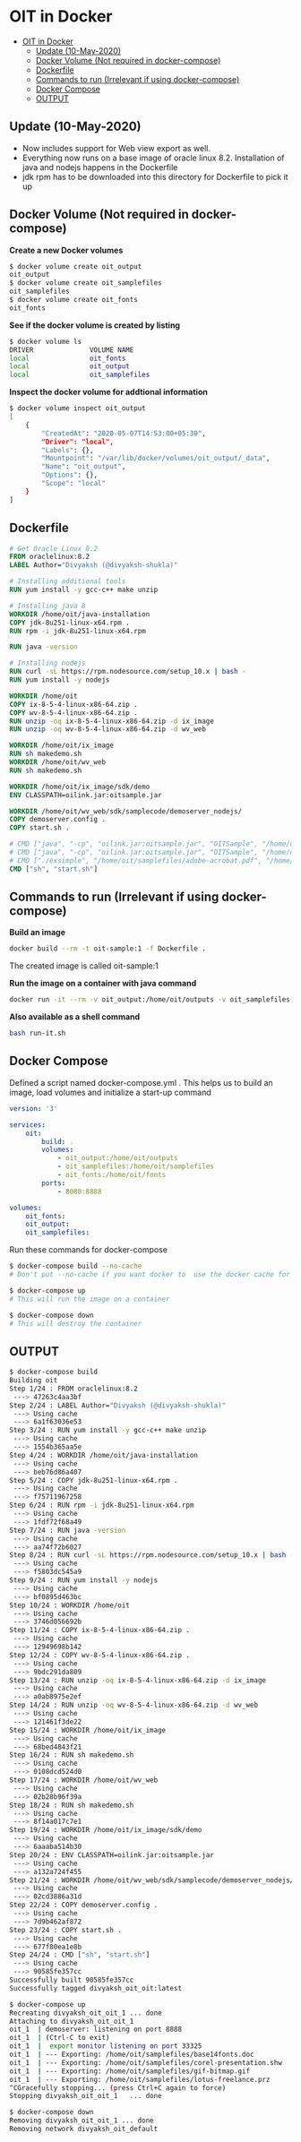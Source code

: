 # OIT in Docker
- [OIT in Docker](#oit-in-docker)
  - [Update (10-May-2020)](#update-10-may-2020)
  - [Docker Volume (Not required in docker-compose)](#docker-volume-not-required-in-docker-compose)
  - [Dockerfile](#dockerfile)
  - [Commands to run (Irrelevant if using docker-compose)](#commands-to-run-irrelevant-if-using-docker-compose)
  - [Docker Compose](#docker-compose)
  - [OUTPUT](#output)

## Update (10-May-2020)
- Now includes support for Web view export as well. 
- Everything now runs on a base image of oracle linux 8.2. Installation of java and nodejs happens in the Dockerfile
- jdk rpm has to be downloaded into this directory for Dockerfile to pick it up

## Docker Volume (Not required in docker-compose)
**Create a new Docker volumes**
```bash
$ docker volume create oit_output
oit_output
$ docker volume create oit_samplefiles
oit_samplefiles
$ docker volume create oit_fonts
oit_fonts
```

**See if the docker volume is created by listing**
```bash
$ docker volume ls
DRIVER              VOLUME NAME
local               oit_fonts
local               oit_output
local               oit_samplefiles
```

**Inspect the docker volume for addtional information**
```bash
$ docker volume inspect oit_output 
[
    {
        "CreatedAt": "2020-05-07T14:53:00+05:30",
        "Driver": "local",
        "Labels": {},
        "Mountpoint": "/var/lib/docker/volumes/oit_output/_data",
        "Name": "oit_output",
        "Options": {},
        "Scope": "local"
    }
]
```

## Dockerfile
```Dockerfile
# Get Oracle Linux 8.2
FROM oraclelinux:8.2
LABEL Author="Divyaksh (@divyaksh-shukla)"

# Installing additional tools
RUN yum install -y gcc-c++ make unzip

# Installing java 8
WORKDIR /home/oit/java-installation
COPY jdk-8u251-linux-x64.rpm .
RUN rpm -i jdk-8u251-linux-x64.rpm

RUN java -version

# Installing nodejs
RUN curl -sL https://rpm.nodesource.com/setup_10.x | bash -
RUN yum install -y nodejs

WORKDIR /home/oit
COPY ix-8-5-4-linux-x86-64.zip .
COPY wv-8-5-4-linux-x86-64.zip .
RUN unzip -oq ix-8-5-4-linux-x86-64.zip -d ix_image
RUN unzip -oq wv-8-5-4-linux-x86-64.zip -d wv_web

WORKDIR /home/oit/ix_image
RUN sh makedemo.sh
WORKDIR /home/oit/wv_web
RUN sh makedemo.sh

WORKDIR /home/oit/ix_image/sdk/demo
ENV CLASSPATH=oilink.jar:oitsample.jar

WORKDIR /home/oit/wv_web/sdk/samplecode/demoserver_nodejs/
COPY demoserver.config .
COPY start.sh .

# CMD ["java", "-cp", "oilink.jar:oitsample.jar", "OITSample", "/home/oit/samplefiles/adobe-acrobat.pdf", "/home/oit/outputs/test.tif", "tiff", "/home/oit/fonts"]
# CMD ["java", "-cp", "oilink.jar:oitsample.jar", "OITSample", "/home/oit/samplefiles/adobe-acrobat.pdf", "/home/oit/outputs/test.tif", "tiff", "/home/oit/fonts"]
# CMD ["./exsimple", "/home/oit/samplefiles/adobe-acrobat.pdf", "/home/oit/outputs/testsimple.tif", "default.cfg", ";", "java", "-cp", "oilink.jar:oitsample.jar", "OITSample", "/home/oit/samplefiles/adobe-acrobat.pdf", "/home/oit/outputs/test.tif", "tiff", "/home/oit/fonts"]
CMD ["sh", "start.sh"]
```

## Commands to run (Irrelevant if using docker-compose)
**Build an image**
```bash
docker build --rm -t oit-sample:1 -f Dockerfile .
```
The created image is called oit-sample:1

**Run the image on a container with java command**
```bash
docker run -it --rm -v oit_output:/home/oit/outputs -v oit_samplefiles:/home/oit/samplefiles -v oit_fonts:/home/oit/fonts oit-sample:1 java -cp oilink.jar:oitsample.jar OITSample /home/oit/samplefiles/adobe-acrobat.pdf /home/oit/outputs/test.tif tiff /home/oit/fonts
```
**Also available as a shell command**
```bash 
bash run-it.sh
```

## Docker Compose
Defined a script named docker-compose.yml . This helps us to build an image, load volumes and initialize a start-up command
```yaml
version: '3'

services: 
    oit:
        build: .
        volumes: 
            - oit_output:/home/oit/outputs
            - oit_samplefiles:/home/oit/samplefiles
            - oit_fonts:/home/oit/fonts
        ports: 
            - 8080:8888

volumes: 
    oit_fonts:
    oit_output:
    oit_samplefiles:

```

Run these commands for docker-compose
```bash
$ docker-compose build --no-cache
# Don't put --no-cache if you want docker to  use the docker cache for faster builds

$ docker-compose up
# This will run the image on a container

$ docker-compose down
# This will destroy the container
```


## OUTPUT
```bash
$ docker-compose build
Building oit
Step 1/24 : FROM oraclelinux:8.2
 ---> 47263c4aa3bf
Step 2/24 : LABEL Author="Divyaksh (@divyaksh-shukla)"
 ---> Using cache
 ---> 6a1f63036e53
Step 3/24 : RUN yum install -y gcc-c++ make unzip
 ---> Using cache
 ---> 1554b365aa5e
Step 4/24 : WORKDIR /home/oit/java-installation
 ---> Using cache
 ---> beb76d86a407
Step 5/24 : COPY jdk-8u251-linux-x64.rpm .
 ---> Using cache
 ---> f75711967258
Step 6/24 : RUN rpm -i jdk-8u251-linux-x64.rpm
 ---> Using cache
 ---> 1fdf72f68a49
Step 7/24 : RUN java -version
 ---> Using cache
 ---> aa74f72b6027
Step 8/24 : RUN curl -sL https://rpm.nodesource.com/setup_10.x | bash -
 ---> Using cache
 ---> f5803dc545a9
Step 9/24 : RUN yum install -y nodejs
 ---> Using cache
 ---> bf0895d463bc
Step 10/24 : WORKDIR /home/oit
 ---> Using cache
 ---> 3746d056692b
Step 11/24 : COPY ix-8-5-4-linux-x86-64.zip .
 ---> Using cache
 ---> 12949698b142
Step 12/24 : COPY wv-8-5-4-linux-x86-64.zip .
 ---> Using cache
 ---> 9bdc291da809
Step 13/24 : RUN unzip -oq ix-8-5-4-linux-x86-64.zip -d ix_image
 ---> Using cache
 ---> a0ab8975e2ef
Step 14/24 : RUN unzip -oq wv-8-5-4-linux-x86-64.zip -d wv_web
 ---> Using cache
 ---> 121461f3de22
Step 15/24 : WORKDIR /home/oit/ix_image
 ---> Using cache
 ---> 68bed4843f21
Step 16/24 : RUN sh makedemo.sh
 ---> Using cache
 ---> 0108dcd524d0
Step 17/24 : WORKDIR /home/oit/wv_web
 ---> Using cache
 ---> 02b28b96f39a
Step 18/24 : RUN sh makedemo.sh
 ---> Using cache
 ---> 8f14a017c7e1
Step 19/24 : WORKDIR /home/oit/ix_image/sdk/demo
 ---> Using cache
 ---> 6aaaba514b30
Step 20/24 : ENV CLASSPATH=oilink.jar:oitsample.jar
 ---> Using cache
 ---> a132a724f455
Step 21/24 : WORKDIR /home/oit/wv_web/sdk/samplecode/demoserver_nodejs/
 ---> Using cache
 ---> 02cd3886a31d
Step 22/24 : COPY demoserver.config .
 ---> Using cache
 ---> 7d9b462af872
Step 23/24 : COPY start.sh .
 ---> Using cache
 ---> 677f80ea1e8b
Step 24/24 : CMD ["sh", "start.sh"]
 ---> Using cache
 ---> 90585fe357cc
Successfully built 90585fe357cc
Successfully tagged divyaksh_oit_oit:latest

$ docker-compose up
Recreating divyaksh_oit_oit_1 ... done
Attaching to divyaksh_oit_oit_1
oit_1  | demoserver: listening on port 8888
oit_1  | (Ctrl-C to exit)
oit_1  |  export monitor listening on port 33325
oit_1  | --- Exporting: /home/oit/samplefiles/base14fonts.doc
oit_1  | --- Exporting: /home/oit/samplefiles/corel-presentation.shw
oit_1  | --- Exporting: /home/oit/samplefiles/gif-bitmap.gif
oit_1  | --- Exporting: /home/oit/samplefiles/lotus-freelance.prz
^CGracefully stopping... (press Ctrl+C again to force)
Stopping divyaksh_oit_oit_1   ... done

$ docker-compose down
Removing divyaksh_oit_oit_1 ... done
Removing network divyaksh_oit_default
```
